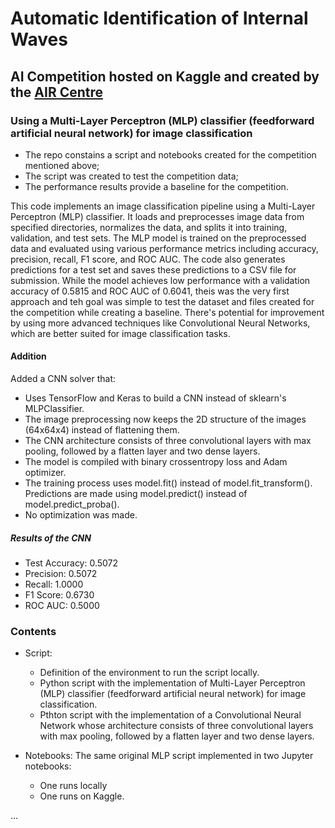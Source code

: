 
# Automatic Identification of Internal Waves
## AI Competition hosted on Kaggle and created by the [AIR Centre](aircentre.org)
### Using a Multi-Layer Perceptron (MLP) classifier (feedforward artificial neural network) for image classification
+ The repo constains a script and notebooks created for the competition mentioned above;
+ The script was created to test the competition data;
+ The performance results provide a baseline for the competition.

This code implements an image classification pipeline using a Multi-Layer Perceptron (MLP) classifier. It loads and preprocesses image data from specified directories, normalizes the data, and splits it into training, validation, and test sets. The MLP model is trained on the preprocessed data and evaluated using various performance metrics including accuracy, precision, recall, F1 score, and ROC AUC. The code also generates predictions for a test set and saves these predictions to a CSV file for submission. While the model achieves low performance with a validation accuracy of 0.5815 and ROC AUC of 0.6041, theis was the very first approach and teh goal was simple to test the dataset and files created for the competition while creating a baseline. There's potential for improvement by using more advanced techniques like Convolutional Neural Networks, which are better suited for image classification tasks.

#### Addition
Added a CNN solver that:
+ Uses TensorFlow and Keras to build a CNN instead of sklearn's MLPClassifier.
+ The image preprocessing now keeps the 2D structure of the images (64x64x4) instead of flattening them.
+ The CNN architecture consists of three convolutional layers with max pooling, followed by a flatten layer and two dense layers.
+ The model is compiled with binary crossentropy loss and Adam optimizer.
+ The training process uses model.fit() instead of model.fit_transform().
Predictions are made using model.predict() instead of model.predict_proba().
+ No optimization was made.

##### Results of the CNN
+ Test Accuracy: 0.5072
+ Precision: 0.5072
+ Recall: 1.0000
+ F1 Score: 0.6730
+ ROC AUC: 0.5000


### Contents
+ Script:
  + Definition of the environment to run the script locally.
  + Python script with the implementation of Multi-Layer Perceptron (MLP) classifier (feedforward artificial neural network) for image classification.
  + Pthton script with the implementation of a Convolutional Neural Network whose architecture consists of three convolutional layers with max pooling, followed by a flatten layer and two dense layers.

+ Notebooks: The same original MLP script implemented in two Jupyter notebooks:
  + One runs locally
  + One runs on Kaggle.

...
